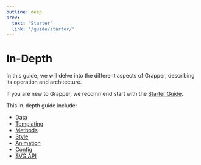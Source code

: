 ```yaml
---
outline: deep
prev:
  text: 'Starter'
  link: '/guide/starter/'
---
```


# In-Depth

In this guide, we will delve into the different aspects of Grapper, describing its operation and
architecture.

If you are new to Grapper, we recommend start with the [Starter Guide](/guide/starter/).

This in-depth guide include:

- [Data](./data/)
- [Templating](./templating/)
- [Methods](./methods/)
- [Style](./style/)
- [Animation](./animation/)
- [Config](./config/)
- [SVG API](./svg-api/)


